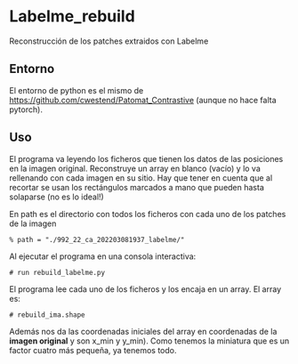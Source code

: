 # Labelme_rebuild
Reconstrucción de los patches extraidos con Labelme

## Entorno
El entorno de python es el mismo de https://github.com/cwestend/Patomat_Contrastive (aunque no hace falta pytorch).

## Uso
El programa va leyendo los ficheros que tienen los datos de las posiciones en la imagen original. Reconstruye un array
en blanco (vacío) y lo  va rellenando con cada imagen en su sitio. Hay que tener en cuenta que al recortar se usan los
rectángulos marcados a mano que pueden hasta solaparse (no es lo ideal!)

En path es el directorio con todos los ficheros con cada uno de los patches de la imagen

```
% path = "./992_22_ca_202203081937_labelme/"

```

Al ejecutar el programa en una consola interactiva:

```
# run rebuild_labelme.py
```
El programa lee cada uno de los ficheros y los encaja en un array. El array es:

```
# rebuild_ima.shape
```

Además nos da las coordenadas iniciales del array en coordenadas de la **imagen original** y son x_min y y_min). 
Como tenemos la miniatura que es un factor cuatro más pequeña, ya tenemos todo.














